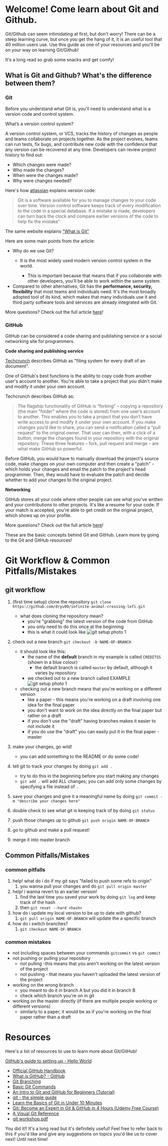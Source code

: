 # Welcome! Come learn about Git and Github.

Git/Github can seem intimidating at first, but don't worry! There can be a steep learning curve, but once you get the hang of it, it is an useful tool that 40 million users use. Use this guide as one of your resources and you'll be on your way on learning Git/Github! 

It's a long read so grab some snacks and get comfy!

## What is Git and Github? What's the difference between them?

### Git

Before you understand what Git is, you'll need to understand what is a version code and control system. 

What’s a version control system?

A version control system, or VCS, tracks the history of changes as people and teams collaborate on projects together. As the project evolves, teams can run tests, fix bugs, and contribute new code with the confidence that any version can be recovered at any time. Developers can review project history to find out:

- Which changes were made?
- Who made the changes?
- When were the changes made?
- Why were changes needed?

Here's how [atlassian](https://www.atlassian.com/git/tutorials/what-is-version-control) explains version code: 

> Git is a software available for you to manage changes to your code over time. Version control software keeps track of every modification to the code in a special database. If a mistake is made, developers can turn back the clock and compare earlier versions of the code to help fix the mistake"

The same website explains ["What is Git"](https://www.atlassian.com/git/tutorials/what-is-git)

Here are some main points from the article: 

- Why do we use Git?
    - It is the most widely used modern version control system in the world.

        - This is important because that means that if you collaborate with other developers, you'll be able to work within the same system.
- Compared to other alternatives, Git has the **performance, security, flexibility** that most teams and individuals need. It's the most broadly adopted tool of its kind, which makes that many individuals use it and third party software tools and services are already integrated with Git.

More questions? Check out the full article [here](https://www.atlassian.com/git/tutorials/what-is-git)!

### GitHub

GitHub can be considered a code sharing and publishing service or a social networking site for programmers. 

**Code sharing and publishing service** 

[Techcrunch](https://techcrunch.com/2012/07/14/what-exactly-is-github-anyway/) describes GitHub as "filing system for every draft of an document".

One of GitHub's best functions is the ability to copy code from another user's account to another. You're able to take a project that you didn't make and modify it under your own account. 

Techcrunch describes GitHub as:

> The flagship functionality of GitHub is “forking” – copying a repository (the main "folder" where the code is stored) from one user’s account to another. This enables you to take a project that you don’t have write access to and modify it under your own account. If you make changes you’d like to share, you can send a notification called a “pull request” to the original owner. That user can then, with a click of a button, merge the changes found in your repository  with the original repository.
These three features – fork, pull request and merge – are what make GitHub so powerful.

Before GitHub, you would have to manually download the project's source code, make changes on your own computer and then create a "patch" - which holds your changes and email the patch to the project's head programmer. Then, they would have to evaluate the patch and decide whether to add your changes to the original project. 

**Networking**

GitHub stores all your code where other people can see what you've written and your contributions to other projects. It's like a resume for your code. If your match is accepted, you're able to get credit on the original project, which shows up on your profile. 

More questions? Check out the full article [here](https://techcrunch.com/2012/07/14/what-exactly-is-github-anyway/)!

These are the basic concepts behind Git and GitHub. Learn more by going to the Git and GitHub resources!

# Git Workflow & Common Pitfalls/Mistakes

## **git workflow**

1. (first time setup) clone the repository `git clone https://github.com/dryu99/infinite-animal-crossing-lofi.git`
    - what does cloning the repository mean?
        - you're "grabbing" the latest version of the code from GitHub
        - you only need to do this once at the beginning
        - this is what it could look like
![git setup photo 1](https://i.imgur.com/w8Ww9U2.png)

2. check out a new branch `git checkout -b NAME-OF-BRANCH`
    - it should look like this:
        - the name of the **default** branch in my example is called `CREDITSS` (shown in a blue colour)
            - the default branch is called `master` by default, although it varies by repository
        - we checked out to a new branch called EXAMPLE
![git setup photo 1](https://i.imgur.com/CSaDxcv.png)        
    - checking out a new branch means that you're working on a different version
        - like a paper - this means you're working on a draft involving one idea for the final paper
        - you don't want to work on the idea directly on the final paper but rather on a draft
        - if you don't use the "draft" having branches makes it easier to not include it
        - if you do use the "draft" you can easily put it in the final paper - master
3. make your changes, go wild!
    - you can add something to the README or do some code!
4. tell git to track your changes by doing `git add .`
    - try to do this in the beginning before you start making any changes
    - `git add .` will add ALL changes; you can add only some changes by specifying a file instead of `.`
5. save your changes and give it a meaningful name by doing `git commit -m "describe your changes here"`
6. double check to see what git is keeping track of by doing `git status`
7. push those changes up to github `git push origin NAME-OF-BRANCH`
8. go to github and make a pull request!
9. merge it into master branch 

## Common Pitfalls/Mistakes

### **common pitfalls**

1. help! what do i do if my git says "failed to push some refs to origin"
    1. you wanna pull your changes and do `git pull origin master`
2. help! i wanna revert to an earlier version!
    1. find the last time you saved your work by doing `git log` and keep track of the hash
    2. then `git reset --hard <hash>`
3. how do i update my local version to be up to date with github?
    1. `git pull origin NAME-OF-BRANCH` will update the a specific branch
4. how do i switch branches?
    1. `git checkout NAME-OF-BRANCH`

### common mistakes

- not including spaces between your commands `gitcommit` vs `git commit`
- not pushing or pulling your repository
    - not pulling -this means that you aren't working on the latest version of the project
    - not pushing - that means you haven't uploaded the latest version of the project
- working on the wrong branch
    - you meant to do it in branch A but you did it in branch B
    - check which branch you're on in git
- working on the master directly (if there are multiple people working or different versions)
    - similarly to a paper, it would be as if you're working on the final paper rather than a draft
    
    
# Resources

Here's a list of resources to use to learn more about Git/GitHub!

[GitHub's guide to setting up - Hello World](https://guides.github.com/activities/hello-world/)

- [Official GitHub Handbook](https://guides.github.com/introduction/git-handbook/)
- [What is GitHub? - GitHub](https://youtu.be/w3jLJU7DT5E)
- [Git Branching](https://learngitbranching.js.org)
- [Basic Git Commands](https://dev.to/dhruv/essential-git-commands-every-developer-should-know-2fl)
- [An Intro to Git and GitHub for Beginners (Tutorial)](https://product.hubspot.com/blog/git-and-github-tutorial-for-beginners)
- [git - the simple guide](https://rogerdudler.github.io/git-guide/)
- [Learn the Basics of Git in Under 10 Minutes](https://www.freecodecamp.org/news/learn-the-basics-of-git-in-under-10-minutes-da548267cc91/)
- [Git: Become an Expert in Git & GitHub in 4 Hours (Udemy Free Course)](https://www.udemy.com/course/git-expert-4-hours/)
- [A Visual Git Reference](http://marklodato.github.io/visual-git-guide/index-en.html)
- [git workshop.pdf](https://github.com/nwplus/self-learning-resources/blob/master/1-getting-started/git%20workshop.pdf "Git Workshop")

You did it!! It's a long read but it's definitely useful! Feel free to refer back to this if you'd like and give any suggestions on topics you'd like us to cover next! Until next time!

